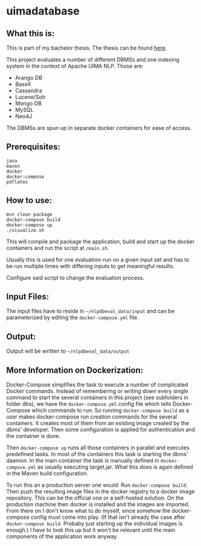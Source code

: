 uimadatabase
============

What this is:
-------------

This is part of my bachelor thesis. The thesis can be found [here](bachelor_thesis.pdf).

This project evaluates a number of different DBMSs and one indexing system in the context of Apache UIMA NLP.
Those are:

- Arango DB
- BaseX
- Cassandra
- Lucene/Solr
- Mongo DB
- MySQL
- Neo4J

The DBMSs are spun up in separate docker containers for ease of access.

Prerequisites:
--------------
```
java
maven
docker
docker-compose
pdflatex
```

How to use:
-----------
```
mvn clean package
docker-compose build
docker-compose up
./visualize.sh
```
This will compile and package the application, build and start up the docker 
containers and run the script at `/main.sh`.

Usually this is used for one evaluation-run on a given input set and has to be 
run multiple times with differing inputs to get meaningful results.

Configure said script to change the evaluation process.

Input Files:
------------
The input files have to reside in `~/nlpdbeval_data/input` and can be parameterized by editing
the `docker-compose.yml` file.

Output:
-------
Output will be written to `~/nlpdbeval_data/output`

More Information on Dockerization:
----------------------------------
Docker-Compose simplifies the task to execute a number of complicated Docker commands.
Instead of remembering or writing down every single command to start the several containers
in this project (see subfolders in folder dbs), we have the `docker-compose.yml` config file
which tells Docker-Compose which commands to run.
So running `docker-compose build` as a user makes docker-compose run creation commands for the
several containers. It creates most of them from an existing image created by the dbms' developer.
Then some configuration is applied for authentication and the container is done.

Then `docker-compose up` runs all those containers in parallel and executes predefined tasks.
In most of the containers this task is starting the dbms' daemon. In the main container the task
is manually defined in `docker-compose.yml` as usually executing target.jar. What this does is
again defined in the Maven build configuration.

To run this an a production server one would:
Run `docker-compose build`. Then push the resulting image files in the docker registry to a
docker image repository. This can be the official one or a self-hosted solution.
On the production machine then docker is installed and the images are imported.
From there on I don't know what to do myself, since somehow the docker-compose config must come
into play. (If that isn't already the case after `docker-compose build`. Probaby just starting up
the individual images is enough.)
I have to look this up but it won't be relevant until the main components of the application work
anyway.
